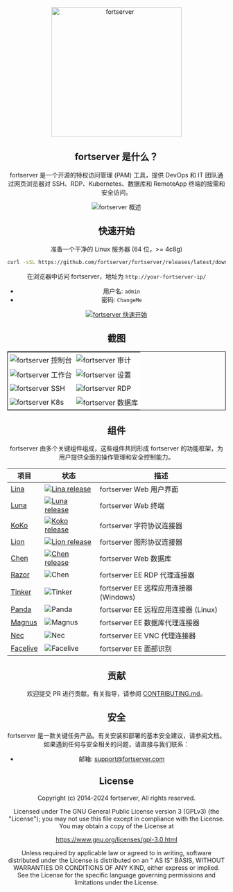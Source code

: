 <div align="center">
  <a name="readme-top"></a>
  <a href="https://fortserver.org/index-en.html"><img src="https://download.fortserver.org/images/fortserver-logo.svg" alt="fortserver" width="300" /></a>
  
## fortserver 是什么？

fortserver 是一个开源的特权访问管理 (PAM) 工具，提供 DevOps 和 IT 团队通过网页浏览器对 SSH、RDP、Kubernetes、数据库和 RemoteApp 终端的按需和安全访问。

![fortserver 概述](https://github.com/fortserver/fortserver/assets/32935519/35a371cb-8590-40ed-88ec-f351f8cf9045)

## 快速开始

准备一个干净的 Linux 服务器 (64 位，>= 4c8g)

```sh
curl -sSL https://github.com/fortserver/fortserver/releases/latest/download/quick_start.sh | bash
```

在浏览器中访问 fortserver，地址为 `http://your-fortserver-ip/`
- 用户名: `admin`
- 密码: `ChangeMe`

[![fortserver 快速开始](https://github.com/user-attachments/assets/0f32f52b-9935-485e-8534-336c63389612)](https://www.youtube.com/watch?v=UlGYRbKrpgY "fortserver 快速开始")

## 截图

<table style="border-collapse: collapse; border: 1px solid black;">
  <tr>
    <td style="padding: 5px;background-color:#fff;"><img src= "https://github.com/fortserver/fortserver/assets/32935519/99fabe5b-0475-4a53-9116-4c370a1426c4" alt="fortserver 控制台"   /></td>
    <td style="padding: 5px;background-color:#fff;"><img src= "https://github.com/fortserver/fortserver/assets/32935519/a424d731-1c70-4108-a7d8-5bbf387dda9a" alt="fortserver 审计"   /></td>
  </tr>

  <tr>
    <td style="padding: 5px;background-color:#fff;"><img src= "https://github.com/fortserver/fortserver/assets/32935519/393d2c27-a2d0-4dea-882d-00ed509e00c9" alt="fortserver 工作台"   /></td>
    <td style="padding: 5px;background-color:#fff;"><img src= "https://github.com/fortserver/fortserver/assets/32935519/3a2611cd-8902-49b8-b82b-2a6dac851f3e" alt="fortserver 设置"   /></td>
  </tr>

  <tr>
    <td style="padding: 5px;background-color:#fff;"><img src= "https://github.com/fortserver/fortserver/assets/32935519/1e236093-31f7-4563-8eb1-e36d865f1568" alt="fortserver SSH"   /></td>
    <td style="padding: 5px;background-color:#fff;"><img src= "https://github.com/fortserver/fortserver/assets/32935519/69373a82-f7ab-41e8-b763-bbad2ba52167" alt="fortserver RDP"   /></td>
  </tr>
  <tr>
    <td style="padding: 5px;background-color:#fff;"><img src= "https://github.com/fortserver/fortserver/assets/32935519/5bed98c6-cbe8-4073-9597-d53c69dc3957" alt="fortserver K8s"   /></td>
    <td style="padding: 5px;background-color:#fff;"><img src= "https://github.com/fortserver/fortserver/assets/32935519/b80ad654-548f-42bc-ba3d-c1cfdf1b46d6" alt="fortserver 数据库"   /></td>
  </tr>
</table>

## 组件

fortserver 由多个关键组件组成，这些组件共同形成 fortserver 的功能框架，为用户提供全面的操作管理和安全控制能力。

| 项目                                                    | 状态                                                                                                                                                                     | 描述                                                                                                 |
|--------------------------------------------------------|------------------------------------------------------------------------------------------------------------------------------------------------------------------------|------------------------------------------------------------------------------------------------------|
| [Lina](https://github.com/fortserver/lina)             | <a href="https://github.com/fortserver/lina/releases"><img alt="Lina release" src="https://img.shields.io/github/release/fortserver/lina.svg" /></a>                   | fortserver Web 用户界面                                                                                   |
| [Luna](https://github.com/fortserver/luna)             | <a href="https://github.com/fortserver/luna/releases"><img alt="Luna release" src="https://img.shields.io/github/release/fortserver/luna.svg" /></a>                   | fortserver Web 终端                                                                                     |
| [KoKo](https://github.com/fortserver/koko)             | <a href="https://github.com/fortserver/koko/releases"><img alt="Koko release" src="https://img.shields.io/github/release/fortserver/koko.svg" /></a>                   | fortserver 字符协议连接器                                                                                |
| [Lion](https://github.com/fortserver/lion)             | <a href="https://github.com/fortserver/lion/releases"><img alt="Lion release" src="https://img.shields.io/github/release/fortserver/lion.svg" /></a>                   | fortserver 图形协议连接器                                                                                |
| [Chen](https://github.com/fortserver/chen)             | <a href="https://github.com/fortserver/chen/releases"><img alt="Chen release" src="https://img.shields.io/github/release/fortserver/chen.svg" />                       | fortserver Web 数据库                                                                                   |  
| [Razor](https://github.com/fortserver/razor)           | <img alt="Chen" src="https://img.shields.io/badge/release-private-red" />                                                                                               | fortserver EE RDP 代理连接器                                                                             |
| [Tinker](https://github.com/fortserver/tinker)         | <img alt="Tinker" src="https://img.shields.io/badge/release-private-red" />                                                                                             | fortserver EE 远程应用连接器 (Windows)                                                                  |
| [Panda](https://github.com/fortserver/Panda)           | <img alt="Panda" src="https://img.shields.io/badge/release-private-red" />                                                                                             | fortserver EE 远程应用连接器 (Linux)                                                                    |
| [Magnus](https://github.com/fortserver/magnus)         | <img alt="Magnus" src="https://img.shields.io/badge/release-private-red" />                                                                                             | fortserver EE 数据库代理连接器                                                                          |
| [Nec](https://github.com/fortserver/nec)               | <img alt="Nec" src="https://img.shields.io/badge/release-private-red" />                                                                                               | fortserver EE VNC 代理连接器                                                                            |
| [Facelive](https://github.com/fortserver/facelive)     | <img alt="Facelive" src="https://img.shields.io/badge/release-private-red" />                                                                                          | fortserver EE 面部识别                                                                                  |


## 贡献

欢迎提交 PR 进行贡献。有关指导，请参阅 [CONTRIBUTING.md][contributing-link]。

## 安全

fortserver 是一款关键任务产品。有关安装和部署的基本安全建议，请参阅文档。如果遇到任何与安全相关的问题，请直接与我们联系：

- 邮箱: support@fortserver.com

## License

Copyright (c) 2014-2024 fortserver, All rights reserved.

Licensed under The GNU General Public License version 3 (GPLv3) (the "License"); you may not use this file except in compliance with the License. You may obtain a copy of the License at

https://www.gnu.org/licenses/gpl-3.0.html

Unless required by applicable law or agreed to in writing, software distributed under the License is distributed on an " AS IS" BASIS, WITHOUT WARRANTIES OR CONDITIONS OF ANY KIND, either express or implied. See the License for the specific language governing permissions and limitations under the License.

<!-- fortserver official link -->
[docs-link]: https://fortserver.com/docs
[discord-link]: https://discord.com/invite/W6vYXmAQG2
[contributing-link]: https://github.com/fortserver/fortserver/blob/dev/CONTRIBUTING.md

<!-- fortserver Other link-->
[license-link]: https://www.gnu.org/licenses/gpl-3.0.html
[docker-link]: https://hub.docker.com/u/fortserver
[github-release-link]: https://github.com/fortserver/fortserver/releases/latest
[github-stars-link]: https://github.com/fortserver/fortserver
[github-issues-link]: https://github.com/fortserver/fortserver/issues

<!-- Shield link-->
[github-release-shield]: https://img.shields.io/github/v/release/fortserver/fortserver
[github-stars-shield]: https://img.shields.io/github/stars/fortserver/fortserver?color=%231890FF&style=flat-square
[docker-shield]: https://img.shields.io/docker/pulls/fortserver/jms_all.svg
[license-shield]: https://img.shields.io/github/license/fortserver/fortserver
[discord-shield]: https://img.shields.io/discord/1194233267294052363?style=flat&logo=discord&logoColor=%23f5f5f5&labelColor=%235462eb&color=%235462eb